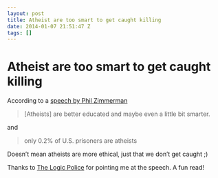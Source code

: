 ```yaml
---
layout: post
title: Atheist are too smart to get caught killing
date: 2014-01-07 21:51:47 Z
tags: []
---
```

# Atheist are too smart to get caught killing

According to a [speech by Phil Zimmerman](http://ffrf.org/publications/freethought-today/item/13467-the-goodness-of-godlessness)

> \[Atheists\] are better educated and maybe even a little bit smarter.

and

> only 0.2% of U.S. prisoners are atheists

Doesn’t mean atheists are more ethical, just that we don’t get caught ;)

Thanks to [The Logic Police](http://thelaurenblairbitchproject.tumblr.com/post/72578904723) for pointing me at the speech. A fun read!

